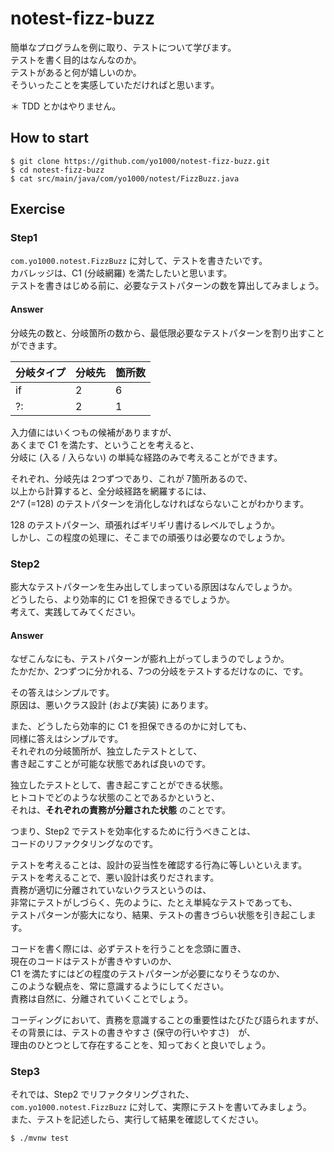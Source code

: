 # notest-fizz-buzz
簡単なプログラムを例に取り、テストについて学びます。  
テストを書く目的はなんなのか。  
テストがあると何が嬉しいのか。  
そういったことを実感していただければと思います。

＊ TDD とかはやりません。

## How to start

```
$ git clone https://github.com/yo1000/notest-fizz-buzz.git
$ cd notest-fizz-buzz
$ cat src/main/java/com/yo1000/notest/FizzBuzz.java
```

## Exercise

### Step1
`com.yo1000.notest.FizzBuzz` に対して、テストを書きたいです。  
カバレッジは、C1 (分岐網羅) を満たしたいと思います。  
テストを書きはじめる前に、必要なテストパターンの数を算出してみましょう。

#### Answer
分岐先の数と、分岐箇所の数から、最低限必要なテストパターンを割り出すことができます。

| 分岐タイプ | 分岐先 | 箇所数 |
|:-----------|:-------|:-------|
| if         | 2      | 6 
| ?:         | 2      | 1

入力値にはいくつもの候補がありますが、  
あくまで C1 を満たす、ということを考えると、  
分岐に (入る / 入らない) の単純な経路のみで考えることができます。
  
それぞれ、分岐先は 2つずつであり、これが 7箇所あるので、  
以上から計算すると、全分岐経路を網羅するには、  
2^7 (=128) のテストパターンを消化しなければならないことがわかります。

128 のテストパターン、頑張ればギリギリ書けるレベルでしょうか。  
しかし、この程度の処理に、そこまでの頑張りは必要なのでしょうか。

### Step2
膨大なテストパターンを生み出してしまっている原因はなんでしょうか。  
どうしたら、より効率的に C1 を担保できるでしょうか。  
考えて、実践してみてください。

#### Answer
なぜこんなにも、テストパターンが膨れ上がってしまうのでしょうか。  
たかだか、2つずつに分かれる、7つの分岐をテストするだけなのに、です。

その答えはシンプルです。  
原因は、悪いクラス設計 (および実装) にあります。

また、どうしたら効率的に C1 を担保できるのかに対しても、  
同様に答えはシンプルです。  
それぞれの分岐箇所が、独立したテストとして、  
書き起こすことが可能な状態であれば良いのです。

独立したテストとして、書き起こすことができる状態。  
ヒトコトでどのような状態のことであるかというと、  
それは、**それぞれの責務が分離された状態** のことです。

つまり、Step2 でテストを効率化するために行うべきことは、  
コードのリファクタリングなのです。

テストを考えることは、設計の妥当性を確認する行為に等しいといえます。  
テストを考えることで、悪い設計は炙りだされます。  
責務が適切に分離されていないクラスというのは、  
非常にテストがしづらく、先のように、たとえ単純なテストであっても、  
テストパターンが膨大になり、結果、テストの書きづらい状態を引き起こします。

コードを書く際には、必ずテストを行うことを念頭に置き、  
現在のコードはテストが書きやすいのか、  
C1 を満たすにはどの程度のテストパターンが必要になりそうなのか、  
このような観点を、常に意識するようにしてください。  
責務は自然に、分離されていくことでしょう。

コーディングにおいて、責務を意識することの重要性はたびたび語られますが、  
その背景には、テストの書きやすさ (保守の行いやすさ)　が、  
理由のひとつとして存在することを、知っておくと良いでしょう。

### Step3
それでは、Step2 でリファクタリングされた、  
`com.yo1000.notest.FizzBuzz` に対して、実際にテストを書いてみましょう。  
また、テストを記述したら、実行して結果を確認してください。

```
$ ./mvnw test
```
